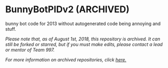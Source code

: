 # BunnyBotPIDv2 (ARCHIVED)
bunny bot code for 2013 without autogenerated code being annoying and stuff.

*Please note that, as of August 1st, 2018, this repository is archived. It can still be forked or starred, but if you must make edits, please contact a lead or mentor of Team 997.*

*For more information on archived repositories, click [here.](https://help.github.com/articles/about-archiving-repositories/)*
